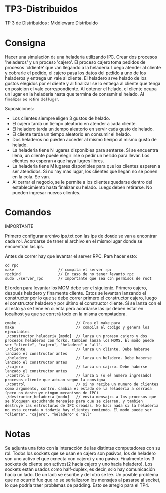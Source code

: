 # TP3-Distribuidos
TP 3 de Distribuidos : Middleware Distribuido

# Consigna

Hacer una simulación de una heladería utilizando IPC. Crear dos procesos 'heladeros' y un proceso 'cajero'. El proceso cajero toma pedidos de procesos 'cldiente' que van llegando a la heladeria. Luego atender al cliente y cobrarle el pedido, el cajero pasa los datos del pedido a uno de los heladeros y entrega un vale al cliente. El heladero sirve helado de los gustos elegidos por el cliente y al finalizar se lo entrega al cliente que tenga en posicion el vale correspondiente. Al obtener el helado, el cliente ocupa un lugar en la heladeria hasta que termina de consumir el helado. Al finalizar se retira del lugar.

Suposiciones:
- Los clientes siempre eligen 3 gustos de helado.
- El cajero tarda un tiempo aleatorio en atender a cada cliente.
- El heladero tarda un tiempo aleatorio en servir cada gusto de helado.
- El cliente tarda un tiempo aleatorio en consumir el helado.
- Dos heladeros no pueden acceder al mismo tiempo al mismo gusto de helado.
- La heladeria tiene N lugares disponibles para sentarse. Si se encuentra llena, un cliente puede elegir irse o pedir un helado para llevar. Los clientes no esperan a que haya lugres libres.
- La heladeria tiene M lugares disponibles para que los clientes esperen a ser atendidos. Si no hay mas lugar, los clientes que llegan no se ponen en la cola. Se van.
- Al cerrar el negocio, se le permite a los clientes quedarse dentro del establecimiento hasta finalizar su helado. Luego deben retirarse. No pueden ingresar nuevos clientes.

# Comandos

IMPORTANTE

Primero configurar archivo ips.txt con las ips de donde se van a encontrar cada rol. Acordarse de tener el archivo en el mismo lugar donde se encuentran las ips.

Antes de correr hay que levantar el server RPC. Para hacer esto:

```
cd rpc
make                    // compila el server rpc
rpcbind					// En caso de no tener levanto rpc
sudo ./server_rpc		// Importante que sea con permisos de root
```

El orden para levantar los MOM debe ser el siguiente. Primero cajero, después heladero y finalmente cliente. Estos se levantan lanzando el constructor por lo que se debe correr primero el constructor cajero, luego el constructor heladero y por último el constructor cliente. Si se lanza con el all esto ya se tiene en cuenta pero acordarse las ips deben estar en localhost ya que se correrá todo en la misma computadora. 

```
cmake .			  				// Crea el make para
make                      		// compila el codigo y genera los ejecutables
./constructor_heladeria [modo]	// lanza un proceso cajero y dos procesos heladeros con forks, tambien lanza los MOMS. El modo puede ser "cliente", "cajero", "heladero" o "all".
./cliente 						// lanza un cliente. Debe haberse lanzado el constructor antes
./heladero  					// lanza un heladero. Debe haberse lanzado el constructor antes
./cajero 						// lanza un cajero. Debe haberse lanzado el constructor antes
./control 5               		// lanza 5 (o el numero ingresado) procesos cliente que actuan segun la consigna
./control                 		// si no recibe un numero de clientes como argumento, control cambia el estado de la heladeria a cerrada (pero no destruye ningun mecanismo de IPC)
./destructor_heladeria [modo]  	// envia mensajes a los procesos que se bloquean escuchando mensajes para que se cierren, y tambien destruye las estructuras de IPC creadas. No hace nada si la heladeria no esta cerrada o todavia hay clientes comiendo. El modo puede ser "cliente", "cajero", "heladero" o "all"
```

# Notas

Se adjunta una foto con la interacción de las distintas computadores con su rol. Todos los sockets que se usan en cajero son pasivos, los de heladero son uno activo el que conecta con cajero) y uno pasivo. Finalmente los 3 sockets de cliente son activos(2 hacia cajero y uno hacia heladero). Los sockets están usados como half-duplex, es decir, solo hay comunicación hacia un lado. De un lado se escribe y del otro se lee.
Un posible problema que no ocurrió fue que no se serializaron los mensajes al pasarse al socket, lo que podría traer problemas de padding. Esto se arreglo para el TP4.
